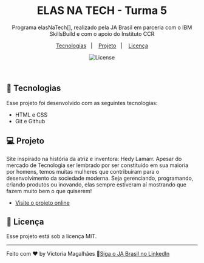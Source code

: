 <h1 align="center"> ELAS NA TECH - Turma 5 </h1>

<p align="center">
Programa elasNaTech[], realizado pela JA Brasil em parceria com o IBM SkillsBuild e com o apoio do Instituto CCR <br/>
</p>

<p align="center">
  <a href="#-tecnologias">Tecnologias</a>&nbsp;&nbsp;&nbsp;|&nbsp;&nbsp;&nbsp;
  <a href="#-projeto">Projeto</a>&nbsp;&nbsp;&nbsp;|&nbsp;&nbsp;&nbsp;
  <a href="#memo-licença">Licença</a>
</p>

<p align="center">
  <img alt="License" src="https://img.shields.io/static/v1?label=license&message=MIT&color=49AA26&labelColor=000000">
</p>

<br>

## 🚀 Tecnologias

Esse projeto foi desenvolvido com as seguintes tecnologias:

- HTML e CSS
- Git e Github

## 💻 Projeto

Site inspirado na história da atriz e inventora: Hedy Lamarr.
 Apesar do mercado de Tecnologia ser lembrado por ser constituído em sua maioria por homens,
 temos muitas mulheres que contribuíram para o desenvolvimento da sociedade moderna. Seja gerenciando, programando, criando produtos ou inovando, elas sempre estiveram aí mostrando que fazem muito bem o que quiserem!

- [Visite o projeto online](https://victoriamagalhaes.github.io/elas_na_tech_atv3/)

## :memo: Licença

Esse projeto está sob a licença MIT.

---

Feito com ♥ by Victoria Magalhães
:wave:[Siga o JA Brasil no LinkedIn](https://www.linkedin.com/company/jabrasil/)
